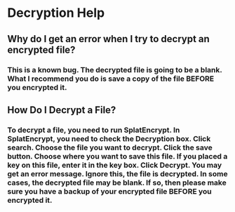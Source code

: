 # Decryption Help

## Why do I get an error when I try to decrypt an encrypted file?
### This is a known bug. The decrypted file is going to be a blank. What I recommend you do is save a copy of the file BEFORE you encrypted it.

## How Do I Decrypt a File?
### To decrypt a file, you need to run SplatEncrypt. In SplatEncrypt, you need to check the Decryption box. Click search. Choose the file you want to decrypt. Click the save button. Choose where you want to save this file. If you placed a key on this file, enter it in the key box. Click Decrypt. You may get an error message. Ignore this, the file is decrypted. In some cases, the decrypted file may be blank. If so, then please make sure you have a backup of your encrypted file BEFORE you encrypted it.
